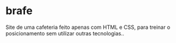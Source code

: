 # brafe
Site de uma cafeteria feito apenas com HTML e CSS, para treinar o posicionamento sem utilizar outras tecnologias..
